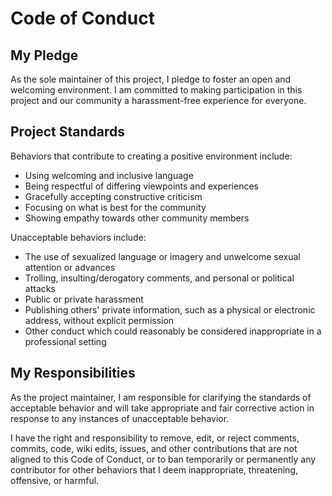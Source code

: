 # Code of Conduct

## My Pledge

As the sole maintainer of this project, I pledge to foster an open and welcoming environment. I am committed to making participation in this project and our community a harassment-free experience for everyone.

## Project Standards

Behaviors that contribute to creating a positive environment include:

* Using welcoming and inclusive language
* Being respectful of differing viewpoints and experiences
* Gracefully accepting constructive criticism
* Focusing on what is best for the community
* Showing empathy towards other community members

Unacceptable behaviors include:

* The use of sexualized language or imagery and unwelcome sexual attention or advances
* Trolling, insulting/derogatory comments, and personal or political attacks
* Public or private harassment
* Publishing others' private information, such as a physical or electronic address, without explicit permission
* Other conduct which could reasonably be considered inappropriate in a professional setting

## My Responsibilities

As the project maintainer, I am responsible for clarifying the standards of acceptable behavior and will take appropriate and fair corrective action in response to any instances of unacceptable behavior.

I have the right and responsibility to remove, edit, or reject comments, commits, code, wiki edits, issues, and other contributions that are not aligned to this Code of Conduct, or to ban temporarily or permanently any contributor for other behaviors that I deem inappropriate, threatening, offensive, or harmful.

